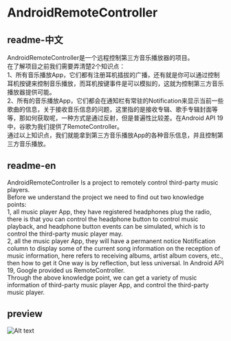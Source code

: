 # AndroidRemoteController

## readme-中文
AndroidRemoteController是一个远程控制第三方音乐播放器的项目。
<br/>
在了解项目之前我们需要弄清楚2个知识点：
<br/>
1、所有音乐播放App，它们都有注册耳机插拔的广播，还有就是你可以通过控制耳机按键来控制音乐播放，而耳机按键事件是可以模拟的，这就为控制第三方音乐播放器提供可能。
<br/>
2、所有的音乐播放App，它们都会在通知栏有常驻的Notification来显示当前一些歌曲的信息，关于接收音乐信息的问题，这里指的是接收专辑、歌手专辑封面等等，那如何获取呢，一种方式是通过反射，但是普遍性比较差。在Android API 19中，谷歌为我们提供了RemoteController。
<br/>
通过以上知识点，我们就能拿到第三方音乐播放App的各种音乐信息，并且控制第三方音乐播放。

## readme-en 
AndroidRemoteController Is a project to remotely control third-party music players.
<br/>
Before we understand the project we need to find out two knowledge points:
<br/>
1, all music player App, they have registered headphones plug the radio, there is that you can control the headphone button to control music playback, and headphone button events can be simulated, which is to control the third-party music player may.
<br/>
2, all the music player App, they will have a permanent notice Notification column to display some of the current song information on the reception of music information, here refers to receiving albums, artist album covers, etc., then how to get it One way is by reflection, but less universal. In Android API 19, Google provided us RemoteController.
<br/>
Through the above knowledge point, we can get a variety of music information of third-party music player App, and control the third-party music player.

## preview
![Alt text](https://github.com/YoungBill/Android-RemoteController/blob/master/Screenshots/Screenshot_2018-01-07-14-23-24-904_com.example.baina.androidremotecontroller.png)
